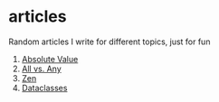 # articles
Random articles I write for different topics, just for fun

1. [Absolute Value](Absolute_value.md)
2. [All vs. Any](All_vs_Any.md)
3. [Zen](Zen.md)
4. [Dataclasses](Dataclasses.md)
